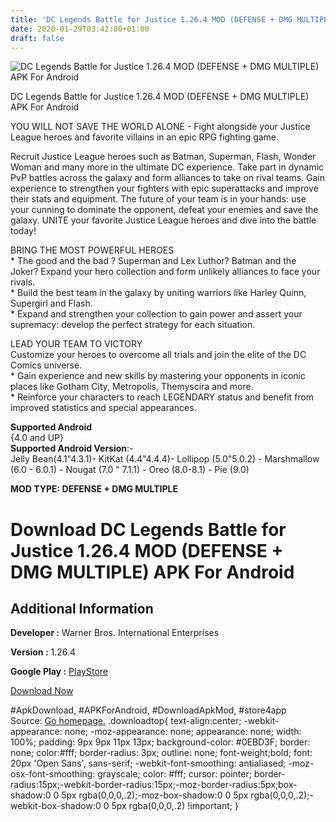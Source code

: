```yaml
---
title: 'DC Legends Battle for Justice 1.26.4 MOD (DEFENSE + DMG MULTIPLE) APK For Android'
date: 2020-01-29T03:42:00+01:00
draft: false
---
```


![DC Legends Battle for Justice 1.26.4 MOD (DEFENSE + DMG MULTIPLE) APK For Android](https://i1.wp.com/apkhome.net/wp-content/uploads/2020/01/DC-Legends-Battle-for-Justice-1.26.4-MOD-DEFENSE-DMG-MULTIPLE.png "DC Legends Battle for Justice 1.26.4 MOD (DEFENSE + DMG MULTIPLE) APK For Android")

  

DC Legends Battle for Justice 1.26.4 MOD (DEFENSE + DMG MULTIPLE) APK For Android

YOU WILL NOT SAVE THE WORLD ALONE - Fight alongside your Justice League heroes and favorite villains in an epic RPG fighting game.

Recruit Justice League heroes such as Batman, Superman, Flash, Wonder Woman and many more in the ultimate DC experience. Take part in dynamic PvP battles across the galaxy and form alliances to take on rival teams. Gain experience to strengthen your fighters with epic superattacks and improve their stats and equipment. The future of your team is in your hands: use your cunning to dominate the opponent, defeat your enemies and save the galaxy. UNITE your favorite Justice League heroes and dive into the battle today!

BRING THE MOST POWERFUL HEROES  
\* The good and the bad ? Superman and Lex Luthor? Batman and the Joker? Expand your hero collection and form unlikely alliances to face your rivals.  
\* Build the best team in the galaxy by uniting warriors like Harley Quinn, Supergirl and Flash.  
\* Expand and strengthen your collection to gain power and assert your supremacy: develop the perfect strategy for each situation.

LEAD YOUR TEAM TO VICTORY  
Customize your heroes to overcome all trials and join the elite of the DC Comics universe.  
\* Gain experience and new skills by mastering your opponents in iconic places like Gotham City, Metropolis, Themyscira and more.  
\* Reinforce your characters to reach LEGENDARY status and benefit from improved statistics and special appearances.

**Supported Android**  
{4.0 and UP}  
**Supported Android Version**:-  
Jelly Bean(4.1"4.3.1)- KitKat (4.4"4.4.4)- Lollipop (5.0"5.0.2) - Marshmallow (6.0 - 6.0.1) - Nougat (7.0 " 7.1.1) - Oreo (8.0-8.1) - Pie (9.0)

**MOD TYPE: DEFENSE + DMG MULTIPLE**

Download DC Legends Battle for Justice 1.26.4 MOD (DEFENSE + DMG MULTIPLE) APK For Android
==========================================================================================

Additional Information
----------------------

**Developer :** Warner Bros. International Enterprises

**Version :** 1.26.4

**Google Play :** [PlayStore](https://play.google.com/store/apps/details?id=com.wb.goog.dc.legends)

  

[Download Now](https://store4app.co/post/dc-legends-battle-for-justice-1-26-4-mod-defense-dmg-multiple-apk-for-android_1580235064)

  
#ApkDownload, #APKForAndroid, #DownloadApkMod, #store4app  
Source: [Go homepage.](https://store4app.co/post/dc-legends-battle-for-justice-1-26-4-mod-defense-dmg-multiple-apk-for-android_1580235064) .downloadtop{ text-align:center; -webkit-appearance: none; -moz-appearance: none; appearance: none; width: 100%; padding: 9px 9px 11px 13px; background-color: #0EBD3F; border: none; color:#fff; border-radius: 3px; outline: none; font-weight;bold; font: 20px 'Open Sans', sans-serif; -webkit-font-smoothing: antialiased; -moz-osx-font-smoothing: grayscale; color: #fff; cursor: pointer; border-radius:15px;-webkit-border-radius:15px;-moz-border-radius:5px;box-shadow:0 0 5px rgba(0,0,0,.2);-moz-box-shadow:0 0 5px rgba(0,0,0,.2);-webkit-box-shadow:0 0 5px rgba(0,0,0,.2) !important; }